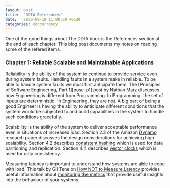 ```yaml
---
layout: post
title:  "DDIA References"
date:   2025-09-18 11:00:00 +0530
categories: concurrency
---
```


One of the good things about The DDIA book is the References section at the end
of each chapter. This blog post documents my notes on reading some of the
refered items.

### Chapter 1: Reliable Scalable and Maintainable Applications

Reliability is the ability of the system to continue to provide service even
during system faults. Handling faults in a system make in reliable. To be
able to handle system faults we must first anticipate them. The
[Principles of Software Engineering, Part 1][pose-p1] post by Nathan Marz
discusses how Engineering is different from Programming. In Programming, the
set of inputs are deterministic. In Engineering, they are not. A big part of
being a good Engineer is having the ability to anticipate different conditions
that the system would be subjected to and build capabilities in the system to
handle such conditions gracefully.

Scalability is the ability of the system to deliver acceptable performance
even in situations of increased load. Section 2.3 of the Amazon [Dynamo][dyn]
research paper discusses the design considerations for achieving high
scalability. Section 4.2 describes [consistent hashing][ch] which is used for
data paritioning and replication. Section 4.4 describes [vector clocks][vc]
which is used for data consistency.

Measuring latency is important to understand how systems are able to cope
with load. This talk by Gil Tene on [How NOT to Measure Latency][gt] provides
useful information about [monitoring the metrics][mtm] that provide useful
insights into the behaviour of your systems.

[pose-pi]: http://nathanmarz.com/blog/principles-of-software-engineering-part-1.html
[dyn]: https://www.allthingsdistributed.com/files/amazon-dynamo-sosp2007.pdf
[ch]: https://www.youtube.com/watch?v=UF9Iqmg94tk
[vc]: https://www.youtube.com/watch?v=b2Tud5Kkue8
[gt]: https://www.youtube.com/watch?v=lJ8ydIuPFeU
[mtm]: https://latencytipoftheday.blogspot.com/2014/06/latencytipoftheday-q-whats-wrong-with_21.html
